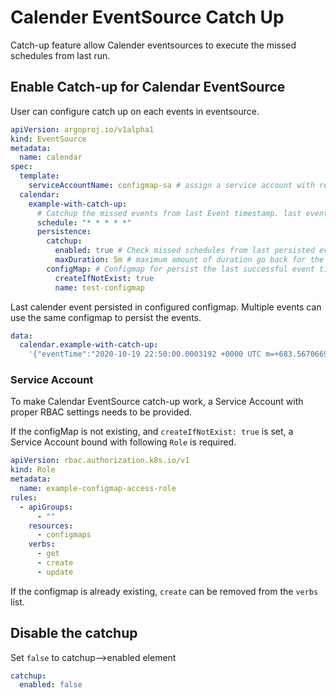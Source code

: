 # Calender EventSource Catch Up

Catch-up feature allow Calender eventsources to execute the missed schedules
from last run.

## Enable Catch-up for Calendar EventSource

User can configure catch up on each events in eventsource.

```yaml
apiVersion: argoproj.io/v1alpha1
kind: EventSource
metadata:
  name: calendar
spec:
  template:
    serviceAccountName: configmap-sa # assign a service account with read, write permissions on configmaps
  calendar:
    example-with-catch-up:
      # Catchup the missed events from last Event timestamp. last event will be persisted in configmap.
      schedule: "* * * * *"
      persistence:
        catchup:
          enabled: true # Check missed schedules from last persisted event time on every start
          maxDuration: 5m # maximum amount of duration go back for the catch-up
        configMap: # Configmap for persist the last successful event timestamp
          createIfNotExist: true
          name: test-configmap
```

Last calender event persisted in configured configmap. Multiple events can use
the same configmap to persist the events.

```yaml
data:
  calendar.example-with-catch-up:
    '{"eventTime":"2020-10-19 22:50:00.0003192 +0000 UTC m=+683.567066901"}'
```

### Service Account

To make Calendar EventSource catch-up work, a Service Account with proper RBAC
settings needs to be provided.

If the configMap is not existing, and `createIfNotExist: true` is set, a Service
Account bound with following `Role` is required.

```yaml
apiVersion: rbac.authorization.k8s.io/v1
kind: Role
metadata:
  name: example-configmap-access-role
rules:
  - apiGroups:
      - ""
    resources:
      - configmaps
    verbs:
      - get
      - create
      - update
```

If the configmap is already existing, `create` can be removed from the `verbs`
list.

## Disable the catchup

Set `false` to catchup-->enabled element

```yaml
catchup:
  enabled: false
```
